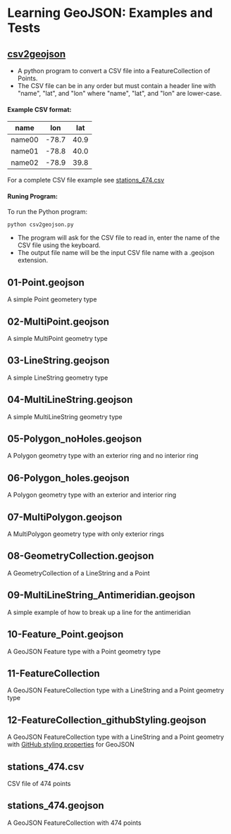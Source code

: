 

# Learning GeoJSON: Examples and Tests

## [csv2geojson](https://github.com/bclayton-usgs/coding_sandbox/blob/master/geojson/csv2geojson.py)
* A python program to convert a CSV file into a FeatureCollection of Points.
* The CSV file can be in any order but must contain a header line with "name", "lat", and "lon" where "name", "lat", and "lon" are lower-case.

#### Example CSV format:
| name    | lon   | lat  |
| ----    | ----  | ---- |
| name00  | -78.7 | 40.9 | 
| name01  | -78.8 | 40.0 |
| name02  | -78.9 | 39.8 |

For a complete CSV file example see [stations_474.csv](https://github.com/bclayton-usgs/coding_sandbox/blob/master/geojson/stations_474.csv)

#### Runing Program:
To run the Python program:
``` 
python csv2geojson.py 
```

* The program will ask for the CSV file to read in, enter the name of the CSV file using the keyboard.
* The output file name will be the input CSV file name with a .geojson extension.



## 01-Point.geojson
A simple Point geometery type

## 02-MultiPoint.geojson
A simple MultiPoint geometry type

## 03-LineString.geojson
A simple LineString geometry type

## 04-MultiLineString.geojson
A simple MultiLineString geometry type

## 05-Polygon_noHoles.geojson
A Polygon geometry type with an exterior ring and no interior ring

## 06-Polygon_holes.geojson
A Polygon geometry type with an exterior and interior ring

## 07-MultiPolygon.geojson
A MultiPolygon geometry type with only exterior rings

## 08-GeometryCollection.geojson
A GeometryCollection of a LineString and a Point

## 09-MultiLineString_Antimeridian.geojson
A simple example of how to break up a line for the antimeridian

## 10-Feature_Point.geojson
A GeoJSON Feature type with a Point geometry type

## 11-FeatureCollection
A GeoJSON FeatureCollection type with a LineString and a Point geometry type 

## 12-FeatureCollection_githubStyling.geojson
A GeoJSON FeatureCollection type with a LineString and a Point geometry with [GitHub styling properties](https://help.github.com/articles/mapping-geojson-files-on-github/#styling-features) for GeoJSON

## stations_474.csv
CSV file of 474 points

## stations_474.geojson
A GeoJSON FeatureCollection with 474 points

